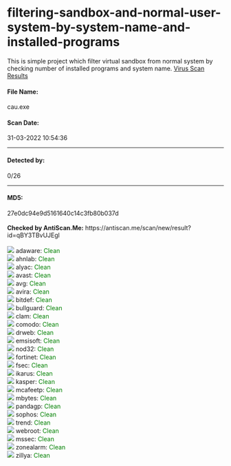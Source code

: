 # filtering-sandbox-and-normal-user-system-by-system-name-and-installed-programs
This is simple project which filter virtual sandbox from normal system by checking number of installed programs and system name.
<a href="https://antiscan.me/scan/new/result?id=qBY3TBvUJEgl">Virus Scan Results</a> 

				
<h4>File Name:</h4> cau.exe<h >
<h4>Scan Date:</h4> 31-03-2022 10:54:36<hr >
<h4>Detected by:</h4> 0/26<hr>

<h4>MD5:</h4> 27e0dc94e9d5161640c14c3fb80b037d
<br \ ><br \ >
<strong>Checked by AntiScan.Me:</strong> https://antiscan.me/scan/new/result?id=qBY3TBvUJEgl
<br \ ><br \ >
<img src='https://antiscan.me/icons/adaware.png'> adaware: <span style='color:green;'>Clean</span><br />
<img src='https://antiscan.me/icons/ahnlab.png'> ahnlab: <span style='color:green;'>Clean</span><br />
<img src='https://antiscan.me/icons/alyac.png'> alyac: <span style='color:green;'>Clean</span><br />
<img src='https://antiscan.me/icons/avast.png'> avast: <span style='color:green;'>Clean</span><br />
<img src='https://antiscan.me/icons/avg.png'> avg: <span style='color:green;'>Clean</span><br />
<img src='https://antiscan.me/icons/avira.png'> avira: <span style='color:green;'>Clean</span><br />
<img src='https://antiscan.me/icons/bitdef.png'> bitdef: <span style='color:green;'>Clean</span><br />
<img src='https://antiscan.me/icons/bullguard.png'> bullguard: <span style='color:green;'>Clean</span><br />
<img src='https://antiscan.me/icons/clam.png'> clam: <span style='color:green;'>Clean</span><br />
<img src='https://antiscan.me/icons/comodo.png'> comodo: <span style='color:green;'>Clean</span><br />
<img src='https://antiscan.me/icons/drweb.png'> drweb: <span style='color:green;'>Clean</span><br />
<img src='https://antiscan.me/icons/emsisoft.png'> emsisoft: <span style='color:green;'>Clean</span><br />
<img src='https://antiscan.me/icons/nod32.png'> nod32: <span style='color:green;'>Clean</span><br />
<img src='https://antiscan.me/icons/fortinet.png'> fortinet: <span style='color:green;'>Clean</span><br />
<img src='https://antiscan.me/icons/fsec.png'> fsec: <span style='color:green;'>Clean</span><br />
<img src='https://antiscan.me/icons/ikarus.png'> ikarus: <span style='color:green;'>Clean</span><br />
<img src='https://antiscan.me/icons/kasper.png'> kasper: <span style='color:green;'>Clean</span><br />
<img src='https://antiscan.me/icons/mcafeetp.png'> mcafeetp: <span style='color:green;'>Clean</span><br />
<img src='https://antiscan.me/icons/mbytes.png'> mbytes: <span style='color:green;'>Clean</span><br />
<img src='https://antiscan.me/icons/pandagp.png'> pandagp: <span style='color:green;'>Clean</span><br />
<img src='https://antiscan.me/icons/sophos.png'> sophos: <span style='color:green;'>Clean</span><br />
<img src='https://antiscan.me/icons/trend.png'> trend: <span style='color:green;'>Clean</span><br />
<img src='https://antiscan.me/icons/webroot.png'> webroot: <span style='color:green;'>Clean</span><br />
<img src='https://antiscan.me/icons/mssec.png'> mssec: <span style='color:green;'>Clean</span><br />
<img src='https://antiscan.me/icons/zonealarm.png'> zonealarm: <span style='color:green;'>Clean</span><br />
<img src='https://antiscan.me/icons/zillya.png'> zillya: <span style='color:green;'>Clean</span><br />

